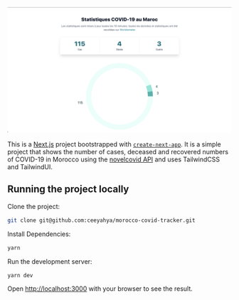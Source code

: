 ![web browser showing stats and a donut chart](stats-screenshot.png)

This is a [Next.js](https://nextjs.org/) project bootstrapped with [`create-next-app`](https://github.com/zeit/next.js/tree/canary/packages/create-next-app).
It is a simple project that shows the number of cases, deceased and recovered numbers of COVID-19 in Morocco using the [novelcovid API](https://github.com/novelcovid/api)
and uses TailwindCSS and TailwindUI.

## Running the project locally

Clone the project: 

```bash
git clone git@github.com:ceeyahya/morocco-covid-tracker.git
```

Install Dependencies:

```bash
yarn
```


Run the development server:

```bash
yarn dev
```

Open [http://localhost:3000](http://localhost:3000) with your browser to see the result.

